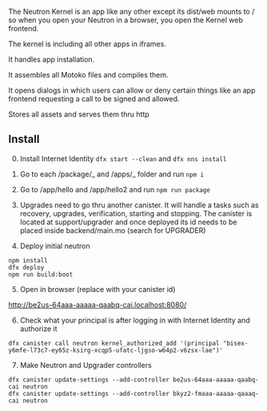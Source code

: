 The Neutron Kernel is an app like any other except its dist/web mounts to / so when you open your Neutron in a browser, you open the Kernel web frontend.

The kernel is including all other apps in iframes.

It handles app installation.

It assembles all Motoko files and compiles them.

It opens dialogs in which users can allow or deny certain things like an app frontend requesting a call to be signed and allowed.

Stores all assets and serves them thru http

## Install

0. Install Internet Identity `dfx start --clean` and `dfx nns install`

1. Go to each /package/_ and /apps/_ folder and run `npm i`

2. Go to /app/hello and /app/hello2 and run `npm run package`

3. Upgrades need to go thru another canister. It will handle a tasks such as recovery, upgrades, verification, starting and stopping. The canister is located at support/upgrader and once deployed its id needs to be placed inside backend/main.mo (search for UPGRADER)

4. Deploy initial neutron

```
npm install
dfx deploy
npm run build:boot
```

5. Open in browser (replace with your canister id)

http://be2us-64aaa-aaaaa-qaabq-cai.localhost:8080/

6. Check what your principal is after logging in with Internet Identity and authorize it

```
dfx canister call neutron kernel_authorized_add '(principal "bisex-y6mfe-l73c7-ey65z-ksirg-xcqp5-ufatc-ljgso-w64p2-v6zsx-lae")'
```

7. Make Neutron and Upgrader controllers

```
dfx canister update-settings --add-controller be2us-64aaa-aaaaa-qaabq-cai neutron
dfx canister update-settings --add-controller bkyz2-fmaaa-aaaaa-qaaaq-cai neutron
```
